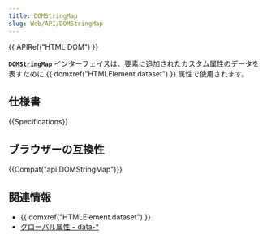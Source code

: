 ```yaml
---
title: DOMStringMap
slug: Web/API/DOMStringMap
---
```


{{ APIRef("HTML DOM") }}

**`DOMStringMap`** インターフェイスは、要素に追加されたカスタム属性のデータを表すために {{ domxref("HTMLElement.dataset") }} 属性で使用されます。

## 仕様書

{{Specifications}}

## ブラウザーの互換性

{{Compat("api.DOMStringMap")}}

## 関連情報

- {{ domxref("HTMLElement.dataset") }}
- [グローバル属性 - data-\*](/ja/docs/Web/HTML/Global_attributes#attr-data-*)
